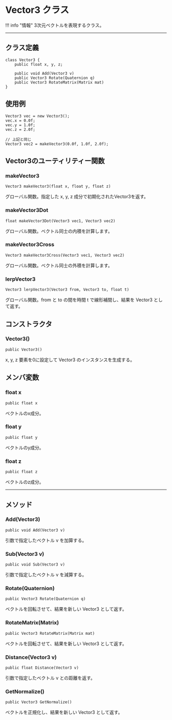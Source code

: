 
# Vector3 クラス

!!! info "情報"
    3次元ベクトルを表現するクラス。

***

## クラス定義

```
class Vector3 {
    public float x, y, z;

    public void Add(Vector3 v)
    public Vector3 Rotate(Quaternion q)
    public Vector3 RotateMatrix(Matrix mat)
}
```

## 使用例

```
Vector3 vec = new Vector3();
vec.x = 0.0f;
vec.y = 1.0f;
vec.z = 2.0f;

// 上記と同じ
Vector3 vec2 = makeVector3(0.0f, 1.0f, 2.0f);
```

## Vector3のユーティリティー関数

### makeVector3 <!-- md:unrecommended -->

`Vector3 makeVector3(float x, float y, float z)`

グローバル関数。指定した x, y, z 成分で初期化されたVector3を返す。

### makeVector3Dot 

`float makeVector3Dot(Vector3 vec1, Vector3 vec2)`

グローバル関数。ベクトル同士の内積を計算します。

### makeVector3Cross

`Vector3 makeVector3Cross(Vector3 vec1, Vector3 vec2)`

グローバル関数。ベクトル同士の外積を計算します。

### lerpVector3

`Vector3 lerpVector3(Vector3 from, Vector3 to, float t)`

グローバル関数。from と to の間を時間 t で線形補間し、結果を Vector3 として返す。

## コンストラクタ

### Vector3()

`public Vector3()`

x, y, z 要素を0に設定して Vector3 のインスタンスを生成する。

## メンバ変数

### float x

`public float x`

ベクトルのx成分。

### float y

`public float y`

ベクトルのy成分。

### float z

`public float z`

ベクトルのz成分。

***

## メソッド

### Add(Vector3)

`public void Add(Vector3 v)`

引数で指定したベクトル v を加算する。

### Sub(Vector3 v)

`public void Sub(Vector3 v)`

引数で指定したベクトル v を減算する。

### Rotate(Quaternion)

`public Vector3 Rotate(Quaternion q)`

ベクトルを回転させて、結果を新しい Vector3 として返す。

### RotateMatrix(Matrix)

`public Vector3 RotateMatrix(Matrix mat)`

ベクトルを回転させて、結果を新しい Vector3 として返す。

### Distance(Vector3 v)

`public float Distance(Vector3 v)`

引数で指定したベクトル v との距離を返す。

### GetNormalize()

`public Vector3 GetNormalize()`

ベクトルを正規化し、結果を新しい Vector3 として返す。
